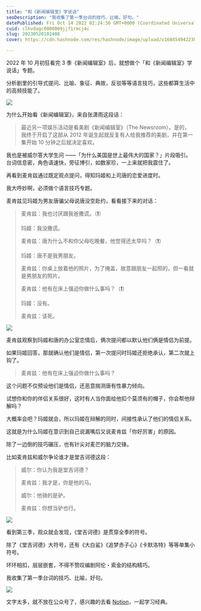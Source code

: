 ```yaml
---
title: "和《新闻编辑室》学说话"
seoDescription: "我收集了第一季台词的技巧、比喻，好句。"
datePublished: Fri Oct 14 2022 02:24:56 GMT+0000 (Coordinated Universal Time)
cuid: clhvdagc0000009jjf1rmcj4c
slug: 20230520102408
cover: https://cdn.hashnode.com/res/hashnode/image/upload/v1684549422304/60ffdc09-0bff-4cc6-9b41-dd4779c4b120.jpeg

---
```


2022 年 10 月初狂看完 3 季《新闻编辑室》后，就想做个「和《新闻编辑室》学说话」专题。

分析剧里的引导式提问、比喻、象征、典故，反驳等等语言技巧，这些都算生活中的高频技能了。

![](https://cdn.hashnode.com/res/hashnode/image/upload/v1684549239014/6724a335-a7be-4911-9cf9-1fa211a6062e.png)

为什么开始看《新闻编辑室》，来自张潇雨这段话：

> 最近另一项娱乐活动是看美剧《新闻编辑室》（The Newsroom）。是的，我终于开启了这部从 2012 年诞生起就反复有人给我推荐的美剧，并在第一集开始 10 分钟之后就决定喜欢。

我也是被威尔答大学生问 ——「为什么美国是世上最伟大的国家？」片段吸引。台词信息密，角色语速快，旁征博引，如数家珍，一上来就把我震住了。

再看到麦肯兹通过既定观点提问，得知玛姬和上司唐的恋爱进度时。

我大呼妙啊，必须做个语言技巧专题。

麦肯兹见玛姬为男友唐骗父母说唐没空赴约，看看接下来的对话：

> 麦肯兹：我也讨厌跟我爸撒谎。（**❗️**）
> 
> 玛姬：我没撒谎。
> 
> 麦肯兹：唐为什么不和你父母吃晚餐，他觉得还太早吗？（**❗️**）
> 
> 玛姬：唐不是我男朋友。
> 
> 麦肯兹：你桌上放着他的照片，为了掩盖，故意跟朋友一起照的，但一看就是男朋友的照片。
> 
> 麦肯兹：他有在床上强迫你做什么事吗？（**❗️**）
> 
> 玛姬：没有。
> 
> 麦肯兹：该死。

![](https://cdn.hashnode.com/res/hashnode/image/upload/v1684549244124/21cb88ab-5094-45ec-86bd-c7ecb9e5dd53.jpeg)

麦肯兹观察到玛姬和唐的办公室恋情后，俩次提问都以默认他们俩是情侣为前提。

如果玛姬回答，那就确认他们是情侣，第一次提问时玛姬还拒绝承认，第二次就上钩了。

> 麦肯兹：他有在床上强迫你做什么事吗？

这个问题不仅预设他们是情侣，还恶意揣测唐有性暴力倾向。

试想你和你的伴侣关系很好，这时有人当你面给他扣个莫须有的帽子，你会帮他辩解吗？

大概率会吧？玛姬就会，所以玛姬在辩解的同时，间接性承认了他们的情侣关系。

这就是为什么玛姬在意识到自己说漏嘴后又说麦肯兹「你好厉害」的原因。

除了一边倒的技巧碾压，也有针尖对麦芒的脑力交锋。

比如麦肯兹和威尔争论谁才是堂吉诃德这段：

> 威尔：你认为我是堂吉诃德？
> 
> 麦肯兹：我才是，你是他的马。
> 
> 威尔：他骑的是驴。
> 
> 麦肯兹：你想当驴也行。

![](https://cdn.hashnode.com/res/hashnode/image/upload/v1684549252751/52f94a23-6d08-4424-846f-7a008f460ce3.jpeg)

看到第三季，观众就会发现，《堂吉诃德》是贯穿全季的符号。

除了《堂吉诃德》大符号，还有《大白鲨》《追梦赤子心》《卡默洛特》等等单集小符号。

环环相扣，层层嵌套，不得不赞叹编剧阿伦・索金的结构精巧。

我收集了第一季台词的技巧、比喻，好句。

![](https://cdn.hashnode.com/res/hashnode/image/upload/v1684549256211/ccdd1e5e-8a48-4441-bc75-55901cbd2c4f.png)

文字太多，就不放在公众号了，感兴趣的去看 [Notion](https://tujj.notion.site/be82396e5afb4be19cb7ae3a60043867)，一起学习经典。